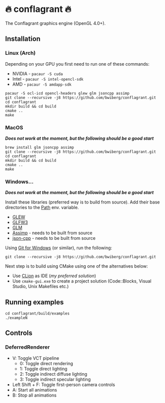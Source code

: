# :fire: conflagrant :fire:
The Conflagrant graphics engine (OpenGL 4.0+).

## Installation

### Linux (Arch)

Depending on your GPU you first need to run one of these commands:
* NVIDIA - `pacaur -S cuda`
* Intel - `pacaur -S intel-opencl-sdk`
* AMD - `pacaur -S amdapp-sdk`


```shell
pacaur -S ocl-icd opencl-headers glew glm jsoncpp assimp
git clone --recursive -j8 https://github.com/bwiberg/conflagrant.git
cd conflagrant
mkdir build && cd build
cmake ..
make
```

### MacOS

**_Does not work at the moment, but the following should be a good start_**

```shell
brew install glm jsoncpp assimp
git clone --recursive -j8 https://github.com/bwiberg/conflagrant.git
cd conflagrant
mkdir build && cd build
cmake ..
make
```

### Windows...

**_Does not work at the moment, but the following should be a good start_**

Install these libraries (preferred way is to build from source). Add their base directories to the [Path](https://stackoverflow.com/a/28545224) env. variable.
* [GLEW](http://glew.sourceforge.net/index.html)
* [GLFW3](http://www.glfw.org/)
* [GLM](https://glm.g-truc.net/0.9.8/index.html)
* [Assimp](http://assimp.sourceforge.net/main_downloads.html) - needs to be built from source
* [json-cpp](https://github.com/open-source-parsers/jsoncpp/releases) - needs to be built from source

Using [Git for Windows](https://git-for-windows.github.io/) (or similar), run the following:

```shell
git clone --recursive -j8 https://github.com/bwiberg/conflagrant.git
```

Next step is to build using CMake using one of the alternatives below:
* Use [CLion](https://www.jetbrains.com/clion/) as IDE (_my preferred solution_) 
* Use `cmake-gui.exe` to create a project solution (Code::Blocks, Visual Studio, Unix Makefiles etc.)

## Running examples

```shell
cd conflagrant/build/examples
./exampleN
```

## Controls

### DeferredRenderer

* V: Toggle VCT pipeline
    * 0: Toggle direct rendering
    * 1: Toggle direct lighting
    * 2: Toggle indirect diffuse lighting
    * 3: Toggle indirect specular lighting
* Left Shift + F: Toggle first-person camera controls
* A: Start all animations
* B: Stop all animations
